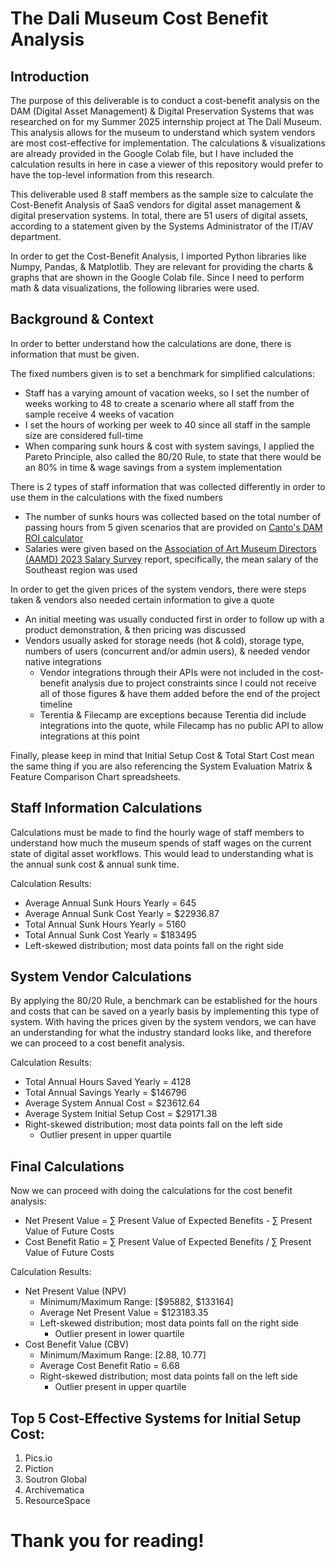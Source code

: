 # The Dali Museum Cost Benefit Analysis

## Introduction
The purpose of this deliverable is to conduct a cost-benefit analysis on the DAM (Digital Asset Management) & Digital Preservation Systems that was researched on for my Summer 2025 internship project at The Dalí Museum. This analysis allows for the museum to understand which system vendors are most cost-effective for implementation. The calculations & visualizations are already provided in the Google Colab file, but I have included the calculation results in here in case a viewer of this repository would prefer to have the top-level information from this research.

This deliverable used 8 staff members as the sample size to calculate the Cost-Benefit Analysis of SaaS vendors for digital asset management & digital preservation systems. In total, there are 51 users of digital assets, according to a statement given by the Systems Administrator of the IT/AV department.

In order to get the Cost-Benefit Analysis, I imported Python libraries like Numpy, Pandas, & Matplotlib. They are relevant for providing the charts & graphs that are shown in the Google Colab file. Since I need to perform math & data visualizations, the following libraries were used.

## Background & Context
In order to better understand how the calculations are done, there is information that must be given.

The fixed numbers given is to set a benchmark for simplified calculations:
- Staff has a varying amount of vacation weeks, so I set the number of weeks working to 48 to create a scenario where all staff from the sample receive 4 weeks of vacation
- I set the hours of working per week to 40 since all staff in the sample size are considered full-time
- When comparing sunk hours & cost with system savings, I applied the Pareto Principle, also called the 80/20 Rule, to state that there would be an 80% in time & wage savings from a system implementation

There is 2 types of staff information that was collected differently in order to use them in the calculations with the fixed numbers
- The number of sunks hours was collected based on the total number of passing hours from 5 given scenarios that are provided on [Canto's DAM ROI calculator](https://www.canto.com/dam-roi/)
- Salaries were given based on the [Association of Art Museum Directors (AAMD) 2023 Salary Survey](https://thedali-my.sharepoint.com/my?id=%2Fpersonal%2Fasierra%5Fthedali%5Fonmicrosoft%5Fcom%2FDocuments%2FAttachments%2FAAMD%5FSalary%20Survey%202023%2Epdf&parent=%2Fpersonal%2Fasierra%5Fthedali%5Fonmicrosoft%5Fcom%2FDocuments%2FAttachments&ga=1) report, specifically, the mean salary of the Southeast region was used

In order to get the given prices of the system vendors, there were steps taken & vendors also needed certain information to give a quote
- An initial meeting was usually conducted first in order to follow up with a product demonstration, & then pricing was discussed
- Vendors usually asked for storage needs (hot & cold), storage type, numbers of users (concurrent and/or admin users), & needed vendor native integrations
  - Vendor integrations through their APIs were not included in the cost-benefit analysis due to project constraints since I could not receive all of those figures & have them added before the end of the project timeline
  - Terentia &  Filecamp are exceptions because Terentia did include integrations into the quote, while Filecamp has no public API to allow integrations at this point

Finally, please keep in mind that Initial Setup Cost & Total Start Cost mean the same thing if you are also referencing the System Evaluation Matrix & Feature Comparison Chart spreadsheets.

## Staff Information Calculations
Calculations must be made to find the hourly wage of staff members to understand how much the museum spends of staff wages on the current state of digital asset workflows. This would lead to understanding what is the annual sunk cost & annual sunk time.

Calculation Results:
- Average Annual Sunk Hours Yearly = 645
- Average Annual Sunk Cost Yearly = $22936.87
- Total Annual Sunk Hours Yearly = 5160
- Total Annual Sunk Cost Yearly = $183495
- Left-skewed distribution​; most data points fall on the right side

## System Vendor Calculations
By applying the 80/20 Rule, a benchmark can be established for the hours and costs that can be saved on a yearly basis by implementing this type of system. With having the prices given by the system vendors, we can have an understanding for what the industry standard looks like, and therefore we can proceed to a cost benefit analysis.

Calculation Results:
- Total Annual Hours Saved Yearly = 4128
- Total Annual Savings Yearly = $146796
- Average System Annual Cost = $23612.64
- Average System Initial Setup Cost = $29171.38
- Right-skewed distribution​; most data points fall on the left side​
  - Outlier present in upper quartile

## Final Calculations
Now we can proceed with doing the calculations for the cost benefit analysis:
- Net Present Value = ∑ Present Value of Expected Benefits - ∑ Present Value of Future Costs
- Cost Benefit Ratio = ∑ Present Value of Expected Benefits / ∑ Present Value of Future Costs

Calculation Results:
- Net Present Value (NPV)
  - Minimum/Maximum Range: [$95882, $133164]
  - Average Net Present Value = $123183.35
  - Left-skewed distribution; most data points fall on the right side
    - Outlier present in lower quartile
- Cost Benefit Value (CBV)
  - Minimum/Maximum Range: [2.88, 10.77]
  - Average Cost Benefit Ratio = 6.68
  - Right-skewed distribution; most data points fall on the left side
    - Outlier present in upper quartile

## Top 5 Cost-Effective Systems for Initial Setup Cost:
1. Pics.io
2. Piction
3. Soutron Global
4. Archivematica
5. ResourceSpace

# Thank you for reading!

